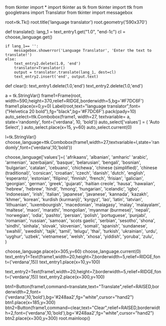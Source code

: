 from tkinter import *
import tkinter as tk
from tkinter import ttk
from googletrans import Translator
from tkinter import messagebox



root=tk.Tk()
root.title('language translator')
root.geometry('590x370')


def translate():
    lang_1 = text_entry1.get("1.0", "end-1c")
    cl = choose_language.get()

    if lang_1== '':
        messagebox.showerror('Language Translator', 'Enter the text to translate!')
    else:
        text_entry2.delete(1.0, 'end') 
        translator=Translator()
        output = translator.translate(lang_1, dest=cl)
        text_entry2.insert('end', output.text)

def clear():
    text_entry1.delete(1.0,'end')
    text_entry2.delete(1.0,'end')

a = tk.StringVar()
frame1=Frame(root, width=590,height=370,relief=RIDGE,borderwidth=5,bg='#F7DC6F')
frame1.place(x=0,y=0)
Label(root,text="language translator",font=("Helvetica 20 bold"),fg="black",bg='#F7DC6F').pack(pady=10)
auto_select=ttk.Combobox(frame1, width=27, textvariable= a, state='randomly', font=('verdana', 10, 'bold'))
auto_select['values'] = (
                                'Auto Select',
                            )
auto_select.place(x=15, y=60)
auto_select.current(0)   

l=tk.StringVar()
choose_language=ttk.Combobox(frame1,width=27,textvariable=l,state='randomly',font=('verdana',10,'bold'))

choose_language['values']=(
                         'afrikaans',
'albanian',
'amharic'
'arabic',
'armenian',
'azerbaijani',
'basque',
'belarusian',
'bengali',
'bosnian',
'bulgarian',
'catalan',
'cebuano',
'chichewa',
'chinese (simplified)',
'chinese (traditional)',
'corsican',
'croatian',
'czech',
'danish',
'dutch',
'english',
'esperanto',
'estonian',
'filipino',
'finnish',
'french',
'frisian',
'galician',
'georgian',
'german',
'greek',
'gujarati',
'haitian creole',
'hausa',
'hawaiian',
'hebrew',
'hebrew',
'hindi',
'hmong',
'hungarian',
'icelandic',
'igbo',
'indonesian',
'irish',
'italian',
'japanese',
'javanese',
'kannada',
'kazakh',
'khmer',
'korean',
'kurdish (kurmanji)',
'kyrgyz',
'lao',
'latin',
'latvian',
'lithuanian',
'luxembourgish',
'macedonian',
'malagasy',
'malay',
'malayalam',
'maltese',
'maori',
'marathi',
'mongolian',
'myanmar (burmese)',
'nepali',
'norwegian',
'odia',
'pashto',
'persian',
'polish',
'portuguese',
'punjabi',
'romanian',
'russian',
'samoan',
'scots gaelic',
'serbian',
'sesotho',
'shona',
'sindhi',
'sinhala',
'slovak',
'slovenian',
'somali',
'spanish',
'sundanese',
'swahili',
'swedish',
'tajik',
'tamil',
'telugu',
'thai',
'turkish',
'ukrainian',
'urdu',
'uyghur',
'uzbek',
'vietnamese',
'welsh',
'xhosa',
'yiddish',
'yoruba',
'zulu',               
                            )

choose_language.place(x=305,y=60)
choose_language.current(0)
text_entry1=Text(frame1,width=20,height=7,borderwidth=5,relief=RIDGE,font=('verdana',15))
text_entry1.place(x=10,y=100)

text_entry2=Text(frame1,width=20,height=7,borderwidth=5,relief=RIDGE,font=('verdana',15))
text_entry2.place(x=300,y=100)

btn1=Button(frame1,command=translate,text="Translate",relief=RAISED,borderwidth=2,font=('verdana',10,'bold'),bg='#248aa2',fg="white",cursor="hand2")
btn1.place(x=185,y=300)
btn2=Button(frame1,command=clear,text="Clear",relief=RAISED,borderwidth=2,font=('verdana',10,'bold'),bg='#248aa2',fg="white",cursor="hand2")
btn2.place(x=300,y=300)
root.mainloop()
